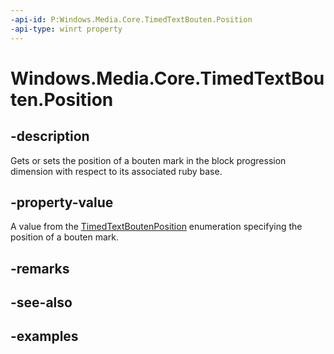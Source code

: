 ```yaml
---
-api-id: P:Windows.Media.Core.TimedTextBouten.Position
-api-type: winrt property
---
```


# Windows.Media.Core.TimedTextBouten.Position

<!--
public Windows.Media.Core.TimedTextBoutenPosition Position { get; set; }
-->


## -description

Gets or sets the position of a bouten mark in the block progression dimension with respect to its associated ruby base. 

## -property-value

A value from the [TimedTextBoutenPosition](timedtextboutenposition.md) enumeration specifying the position of a bouten mark.

## -remarks

## -see-also

## -examples


